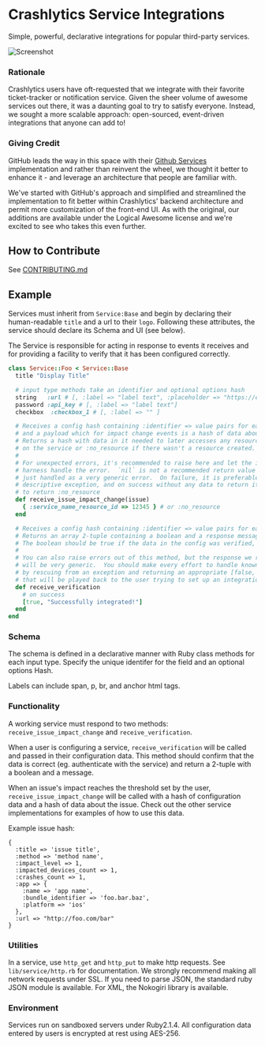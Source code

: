 # Crashlytics Service Integrations #

Simple, powerful, declarative integrations for popular third-party services.

![Screenshot](http://public.crashlytics.com.s3.amazonaws.com/fabric-services-readme-image.png)

### Rationale ###

Crashlytics users have oft-requested that we integrate with their favorite ticket-tracker or notification service. Given the sheer volume of awesome services out there, it was a daunting goal to try to satisfy everyone. Instead, we sought a more scalable approach:  open-sourced, event-driven integrations that anyone can add to!

### Giving Credit ###

GitHub leads the way in this space with their [Github Services](https://github.com/github/github-services) implementation and rather than reinvent the wheel, we thought it better to enhance it - and leverage an architecture that people are familiar with.

We've started with GitHub's approach and simplified and streamlined the implementation to fit better within Crashlytics' backend architecture and permit more customization of the front-end UI. As with the original, our additions are available under the Logical Awesome license and we're excited to see who takes this even further.

## How to Contribute ##
See [CONTRIBUTING.md](https://github.com/crashlytics/crashlytics-services/blob/master/CONTRIBUTING.md)

## Example ##

Services must inherit from `Service:Base` and begin by declaring their human-readable `title` and a url to their `logo`. Following these attributes, the service should declare its Schema and UI (see below).

The Service is responsible for acting in response to events it receives and for providing a facility to verify that it has been configured correctly.

```ruby
class Service::Foo < Service::Base
  title "Display Title"

  # input type methods take an identifier and optional options hash
  string   :url # [, :label => "label text", :placeholder => "https://example.com/foo/bar" ]
  password :api_key # [, :label => "label text"]
  checkbox  :checkbox_1 # [, :label => "" ]

  # Receives a config hash containing :identifier => value pairs for each input field
  # and a payload which for impact change events is a hash of data about the issue.
  # Returns a hash with data in it needed to later accesses any resources created
  # on the service or :no_resource if there wasn't a resource created.
  #
  # For unexpected errors, it's recommended to raise here and let the integration
  # harness handle the error.  `nil` is not a recommended return value here as it is
  # just handled as a very generic error.  On failure, it is preferable to raise a
  # descriptive exception, and on success without any data to return it is preferred
  # to return :no_resource
  def receive_issue_impact_change(issue)
    { :service_name_resource_id => 12345 } # or :no_resource
  end

  # Receives a config hash containing :identifier => value pairs for each input field.
  # Returns an array 2-tuple containing a boolean and a response message.
  # The boolean should be true if the data in the config was verified, otherwise false.
  #
  # You can also raise errors out of this method, but the response we return to users
  # will be very generic.  You should make every effort to handle known error scenarios
  # by rescuing from an exception and returning an appropriate [false, '<explanation>']
  # that will be played back to the user trying to set up an integration.
  def receive_verification
    # on success
    [true, "Successfully integrated!"]
  end
end
```

### Schema ###

The schema is defined in a declarative manner with Ruby class methods for each input type. Specify the unique identifer for the field and an optional options Hash.

Labels can include span, p, br, and anchor html tags.

### Functionality ###

A working service must respond to two methods: `receive_issue_impact_change` and `receive_verification`.

When a user is configuring a service, `receive_verification` will be called and passed in their configuration data. This method should confirm that the data is correct (eg. authenticate with the service) and return a 2-tuple with a boolean and a message.

When an issue's impact reaches the threshold set by the user, `receive_issue_impact_change` will be called with a hash of configuration data and a hash of data about the issue. Check out the other service implementations for examples of how to use this data.

Example issue hash:
```
{
  :title => 'issue title',
  :method => 'method name',
  :impact_level => 1,
  :impacted_devices_count => 1,
  :crashes_count => 1,
  :app => {
    :name => 'app name',
    :bundle_identifier => 'foo.bar.baz',
    :platform => 'ios'
  },
  :url => "http://foo.com/bar"
}
```

### Utilities ###

In a service, use `http_get` and `http_put` to make http requests. See `lib/service/http.rb` for documentation. We strongly recommend making all network requests under SSL. If you need to parse JSON, the standard ruby JSON module is available. For XML, the Nokogiri library is available.

### Environment ###

Services run on sandboxed servers under Ruby2.1.4. All configuration data entered by users is encrypted at rest using AES-256.
